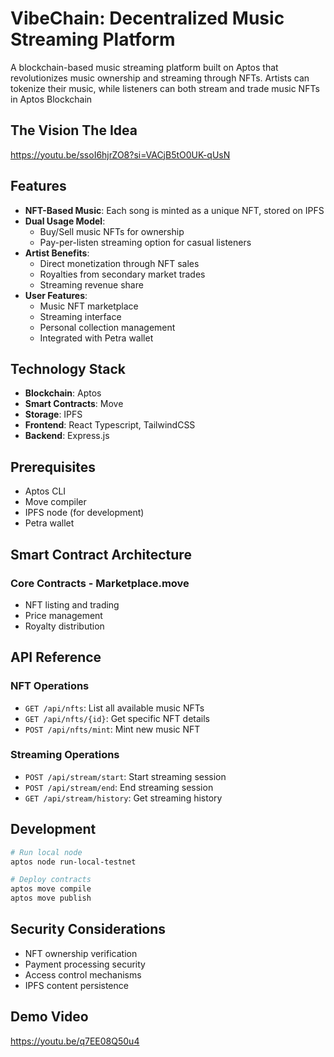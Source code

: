 # VibeChain: Decentralized Music Streaming Platform

A blockchain-based music streaming platform built on Aptos that revolutionizes music ownership and streaming through NFTs. Artists can tokenize their music, while listeners can both stream and trade music NFTs in Aptos Blockchain

## The Vision The Idea
https://youtu.be/ssoI6hjrZO8?si=VACjB5tO0UK-qUsN

## Features

- **NFT-Based Music**: Each song is minted as a unique NFT, stored on IPFS
- **Dual Usage Model**: 
  - Buy/Sell music NFTs for ownership
  - Pay-per-listen streaming option for casual listeners
- **Artist Benefits**:
  - Direct monetization through NFT sales
  - Royalties from secondary market trades
  - Streaming revenue share
- **User Features**:
  - Music NFT marketplace
  - Streaming interface
  - Personal collection management
  - Integrated with Petra wallet

## Technology Stack

- **Blockchain**: Aptos
- **Smart Contracts**: Move
- **Storage**: IPFS
- **Frontend**: React Typescript, TailwindCSS
- **Backend**: Express.js

## Prerequisites

- Aptos CLI
- Move compiler
- IPFS node (for development)
- Petra wallet
## Smart Contract Architecture

### Core Contracts - Marketplace.move
   - NFT listing and trading
   - Price management
   - Royalty distribution


## API Reference

### NFT Operations

- `GET /api/nfts`: List all available music NFTs
- `GET /api/nfts/{id}`: Get specific NFT details
- `POST /api/nfts/mint`: Mint new music NFT

### Streaming Operations

- `POST /api/stream/start`: Start streaming session
- `POST /api/stream/end`: End streaming session
- `GET /api/stream/history`: Get streaming history

## Development

```bash
# Run local node
aptos node run-local-testnet

# Deploy contracts
aptos move compile
aptos move publish

```

## Security Considerations

- NFT ownership verification
- Payment processing security
- Access control mechanisms
- IPFS content persistence
## Demo Video
https://youtu.be/q7EE08Q50u4
